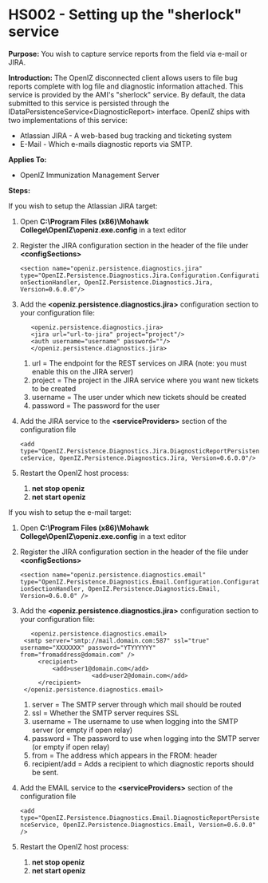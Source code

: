 # HS002 - Setting up the "sherlock" service

**Purpose:** You wish to capture service reports from the field via e-mail or JIRA.

**Introduction:** The OpenIZ disconnected client allows users to file bug reports complete with log file and diagnostic information attached. This service is provided by the AMI's "sherlock" service. By default, the data submitted to this service is persisted through the IDataPersistenceService&lt;DiagnosticReport&gt; interface. OpenIZ ships with two implementations of this service:

* Atlassian JIRA - A web-based bug tracking and ticketing system
* E-Mail - Which e-mails diagnostic reports via SMTP.

**Applies To:** 

* OpenIZ Immunization Management Server 

**Steps:**

If you wish to setup the Atlassian JIRA target:

1. Open **C:\Program Files \(x86\)\Mohawk College\OpenIZ\openiz.exe.config** in a text editor 
2. Register the JIRA configuration section in the header of the file under **&lt;configSections&gt;**

   `<section name="openiz.persistence.diagnostics.jira" type="OpenIZ.Persistence.Diagnostics.Jira.Configuration.ConfigurationSectionHandler, OpenIZ.Persistence.Diagnostics.Jira, Version=0.6.0.0"/>`

3. Add the **&lt;openiz.persistence.diagnostics.jira&gt;** configuration section to your configuration file:

   ```text
      <openiz.persistence.diagnostics.jira>
      <jira url="url-to-jira" project="project"/>
      <auth username="username" password=""/>
      </openiz.persistence.diagnostics.jira>
   ```

   1. url = The endpoint for the REST services on JIRA \(note: you must enable this on the JIRA server\)
   2. project = The project in the JIRA service where you want new tickets to be created
   3. username = The user under which new tickets should be created
   4. password = The password for the user

4. Add the JIRA service to the **&lt;serviceProviders&gt;** section of the configuration file  

   `<add type="OpenIZ.Persistence.Diagnostics.Jira.DiagnosticReportPersistenceService, OpenIZ.Persistence.Diagnostics.Jira, Version=0.6.0.0"/>`

5. Restart the OpenIZ host process: 
   1. **net stop openiz**
   2. **net start openiz**

If you wish to setup the e-mail target:

1. Open **C:\Program Files \(x86\)\Mohawk College\OpenIZ\openiz.exe.config** in a text editor 
2. Register the JIRA configuration section in the header of the file under **&lt;configSections&gt;**

   `<section name="openiz.persistence.diagnostics.email" type="OpenIZ.Persistence.Diagnostics.Email.Configuration.ConfigurationSectionHandler, OpenIZ.Persistence.Diagnostics.Email, Version=0.6.0.0" />`

3. Add the **&lt;openiz.persistence.diagnostics.jira&gt;** configuration section to your configuration file:

   ```text
      <openiz.persistence.diagnostics.email>
    <smtp server="smtp://mail.domain.com:587" ssl="true" username="XXXXXXX" password="YTYYYYYY" from="fromaddress@domain.com" />
        <recipient>
            <add>user1@domain.com</add>
                       <add>user2@domain.com</add>
        </recipient>
    </openiz.persistence.diagnostics.email>
   ```

   1. server = The SMTP server through which mail should be routed
   2. ssl = Whether the SMTP server requires SSL
   3. username = The username to use when logging into the SMTP server \(or empty if open relay\)
   4. password = The password to use when logging into the SMTP server \(or empty if open relay\)
   5. from = The address which appears in the FROM: header
   6. recipient/add = Adds a recipient to which diagnostic reports should be sent.

4. Add the EMAIL service to the **&lt;serviceProviders&gt;** section of the configuration file  

   `<add type="OpenIZ.Persistence.Diagnostics.Email.DiagnosticReportPersistenceService, OpenIZ.Persistence.Diagnostics.Email, Version=0.6.0.0" />`

5. Restart the OpenIZ host process: 
   1. **net stop openiz**
   2. **net start openiz**

